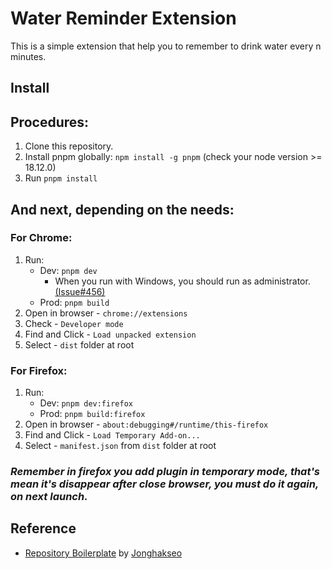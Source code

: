 # Water Reminder Extension

This is a simple extension that help you to remember to drink water every n minutes.

## Install <a name="install"></a>

## Procedures: <a name="procedures"></a>

1. Clone this repository.
2. Install pnpm globally: `npm install -g pnpm` (check your node version >= 18.12.0)
3. Run `pnpm install`

## And next, depending on the needs:

### For Chrome: <a name="chrome"></a>

1. Run:
    - Dev: `pnpm dev`
      - When you run with Windows, you should run as
        administrator. [(Issue#456)](https://github.com/Jonghakseo/chrome-extension-boilerplate-react-vite/issues/456)
    - Prod: `pnpm build`
2. Open in browser - `chrome://extensions`
3. Check - `Developer mode`
4. Find and Click - `Load unpacked extension`
5. Select - `dist` folder at root

### For Firefox: <a name="firefox"></a>

1. Run:
    - Dev: `pnpm dev:firefox`
    - Prod: `pnpm build:firefox`
2. Open in browser - `about:debugging#/runtime/this-firefox`
3. Find and Click - `Load Temporary Add-on...`
4. Select - `manifest.json` from `dist` folder at root

### <i>Remember in firefox you add plugin in temporary mode, that's mean it's disappear after close browser, you must do it again, on next launch.</i>

## Reference <a name="reference"></a>

- [Repository Boilerplate](https://github.com/Jonghakseo/chrome-extension-boilerplate-react-vite/tree/main) by [Jonghakseo](https://jonghakseo.github.io/)